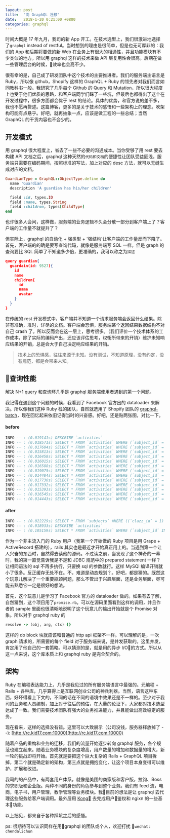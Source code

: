 ```yaml
---
layout: post
title:  "向 GraphQL 迁移"
date:   2018-1-20 0:21:00 +0800
categories: graphql
---
```

时间大概是 17 年九月，我司的新 App 开工。在技术选型上，我们很激进地选择了`graphql` instead of restful。当时想到的理由是很简单，但是也无可厚非的：我们的 App 和后期将要做的新 Web 在业务上有很大的相通性，并且功能模块有不少类似的地方，所以用 graphql 这样的技术来做 API 层复用性会很高。后期在做一些管理后台的时候，效率也会高不少。

很有幸的是，自己成了研发团队中这个技术的主要推进者。我们的服务端主语言是 Ruby，所以像 github，Shopify 这样的 GraphQL + Ruby 的领先者对我们而言如同教科书一般。我研究了几乎每个 Github 的 Query 和 Mutation，所以很大程度上也受于他们优质的思路，和客户端同学们踩了一些坑，但最后也都得出了这个在开发过程中，很多方面都会优于 rest 的结论。具体的优势，和官方说的差不多，我也不愿再赘述。这篇博客，更多的是关于技术的感悟和一些架构上的理念。吹架构可能有点悬乎。好吧，就再抽象一点，应该是做工程的一些总结；当然 GraphQL 的干货内容也不会少的。

## 开发模式
用 graphql 很大程度上，省去了一些不必要的沟通成本。当你受够了用 rest 要去构建 API 文档之后，graphql 这种天然的`代码即文档`的便捷性让团队受益匪浅。服务端只需要在编码期间，按照标准的写法，加上对应的 desc 方法，就可以无缝生成对应的文档。
```ruby
GuardianType = GraphQL::ObjectType.define do
  name 'Guardian'
  description 'A guardian has his/her children'

  field :id, types.ID
  field :name, types.String
  field :children, types[ChildType]
end
```
也许很多人会问，这样做，服务端的业务逻辑不久会分散一部分到客户端上了？客户端的工作量不就提升了？

但实际上，graphql 的自动化 + 强类型 + '强结构'让客户端的工作量反而下降了。首先，客户端的的确是要写查询代码，就像是服务端写 SQL 一样。但是 graph 的查询要比 SQL 简单了不知道多少倍，更准确的，我可以称之为`描述`

```json
query guardian{
  guardain(id: 9527){
    id
    name
    children{
      id
      name
      avatar
    }
  }
}
```
在传统的 rest 开发模式中，客户端并不知道一个请求服务端会返回什么结果。除非有准确，准时，详尽的文档。客户端会恐惧，服务端某个返回结果数据结构不对自己 crash 了。所以反而会在这一层上，思考很多。（我们评价一个技术体系的工作成本，除了实际的编码产出，还应该评估思考，权衡所带来的开销）维护未知响应结果的开销，总是会大于自己决定响应结果的开销。

> 技术上的恐惧感，往往来源于未知。没有测试，不知道原理，没有约定，没有规范，都是会带来未知。

## 查询性能
解决 N+1 query 和查询环几乎是 graphql 服务端使用者遇到的第一个问题。

我记得在遇到这个问题的时候，我看到了 Facebook 官方出的 dataloader 来解决。所以像我们这种 Ruby 栈的团队，自然就选用了 Shopify 团队的 [graphql-batch](https://github.com/razertory/graphql-batch)，现在回忆起来依旧记得当时的兴奋感。好吧，还是贴两张图，对比一下。

#### before
```sql
INFO -- : (0.019141s) DESCRIBE `activities`
INFO -- : (0.018571s) SELECT * FROM `activities` WHERE (`subject_id` = 26)
INFO -- : (0.017604s) SELECT * FROM `activities` WHERE (`subject_id` = 32)
INFO -- : (0.015813s) SELECT * FROM `activities` WHERE (`subject_id` = 25)
INFO -- : (0.016458s) SELECT * FROM `activities` WHERE (`subject_id` = 28)
INFO -- : (0.016015s) SELECT * FROM `activities` WHERE (`subject_id` = 29)
INFO -- : (0.016588s) SELECT * FROM `activities` WHERE (`subject_id` = 27)
INFO -- : (0.019075s) SELECT * FROM `activities` WHERE (`subject_id` = 33)
INFO -- : (0.014484s) SELECT * FROM `activities` WHERE (`subject_id` = 31)
INFO -- : (0.017730s) SELECT * FROM `activities` WHERE (`subject_id` = 35)
INFO -- : (0.017332s) SELECT * FROM `activities` WHERE (`subject_id` = 34)
INFO -- : (0.015393s) SELECT * FROM `activities` WHERE (`subject_id` = 36)
INFO -- : (0.016545s) SELECT * FROM `activities` WHERE (`subject_id` = 39)
INFO -- : (0.014443s) SELECT * FROM `activities` WHERE (`subject_id` = 40)
```
#### after
```sql
INFO -- : (0.022229s) SELECT * FROM `subjects` WHERE ((`clazz_id` = 1) AND (`grade_id` = 1)) ORDER BY `ordering`
INFO -- : (0.018933s) DESCRIBE `activities`
INFO -- : (0.105159s) SELECT * FROM `activities` WHERE (`subject_id` IN (26, 32, 25, 28, 29, 27, 33, 31, 35, 34, 36, 39, 40))
```

作为一个非主流入门的 Ruby 用户（我第一个开始做的 Ruby 项目是用 Grape + ActiveRecord 搭建的），rails 其实也是最近才开始真正用上的。当遇到第一个让人兴奋的东西时，自然得去读他的源码。不过读之前，当发现了这个神奇的一幕时，我的第一直觉告诉我是不是和 JDBC 规范中的 prepared statement 一样？让相同语法的 sql 不再多执行，只要换 sql 的参数就行。这样 MySQl 编译开销就小了很多。反正缓存无处不在。不，难道是动态规划？。好吧，都是猜的。既然这个玩意儿解决了一个重要瓶颈问题，那么不管出于兴趣层面，还是业务层面，尽可能去熟悉它一定是很好的想法。

首先，这个玩意儿是学习了 Facebook 官方的 dataloader 做的。如果有去了解，自然猜到，这个项目用了`promise.rb`。可以在源码里面看到这样的调用，并且作者的 sample 里面也很清晰地说明了这个玩意儿的输出开始就是个 Promise 对象。所以对于 graphql ruby 的
```ruby
resolve -> (obj, arg, ctx) {}
```
这样的 do block 块就应该和普通的 http api 框架不一样。可以理解的是，一次 graph 请求的，所需要的每个 field 对于服务端来说，是并发获取的。这里并发，肯定用了他自己的一套策略。可以猜测的是，就是用的异步 I/O的方式。所以从这一点来说，这个库本质上和 graphql ruby 是完全契合的。

## 架构
Ruby 在编程表达能力上，几乎是我见过的所有服务端语言中最强的。元编程 + Rails + 各种库，几乎算得上是互联网创业公司的神兵利器。当然，语言这种东西，好坏得看上下文的，不同的话在不同的语境中效果还是不一样的。至少对于我司的业务和人员编制，加上对于往后的预估，在大量的论证下，大家都对技术选型达成了一致。我们需要技术团队有强大的业务推进能力，并且能做出高效稳定的服务。

现在看来，这样的选择没有错。这里可以大致展示（公司没钱，服务器释放掉了 --): [http://rc.kid17.com:10000](http://rc.kid17.com:10000)

随着产品的重构和业务的迁移，我们的流量开始逐步转向 graphql 服务，各个规范也建立起来。随着业务模块的复杂度增高，用户数量的增加和数据量的增大，新一轮的挑战即将开始。首先就是要把这个巨大复杂的 Rails + GraphQL 项目拆掉，第二个就是确定新的架构，第三点就是拥抱变化，让这个项目本身变得可以维护，扩展和改进。

我司的的产品中，有两套用户体系，就像是美团的商家版和客户版，拉钩、Boss 的求职版和企业版。两种不同的身份的角色参与到整个业务。我们有 feed 流，电商，电子书，用户管理，教学管理等业务模块。我目前的想法是让 graphql 去代理这些服务给客户端调用。最外层用 [Kong](https://github.com/Kong/kong) 去完成用户鉴权和 ngixn 的一些基本功能。


以上拙见，都来自于各种踩坑之后的感悟。

ps: 很期待可以认识同样在用graphql 的团队或个人，欢迎打扰 `wechat: chendalichun`
